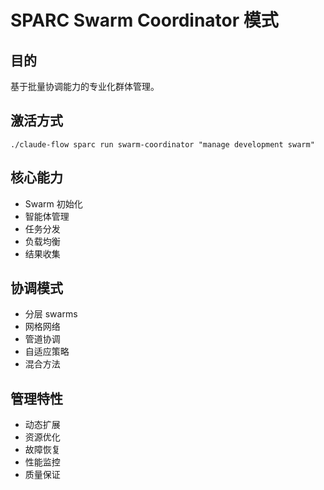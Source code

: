 # SPARC Swarm Coordinator 模式

## 目的
基于批量协调能力的专业化群体管理。

## 激活方式
`./claude-flow sparc run swarm-coordinator "manage development swarm"`

## 核心能力
- Swarm 初始化
- 智能体管理
- 任务分发
- 负载均衡
- 结果收集

## 协调模式
- 分层 swarms
- 网格网络
- 管道协调
- 自适应策略
- 混合方法

## 管理特性
- 动态扩展
- 资源优化
- 故障恢复
- 性能监控
- 质量保证
